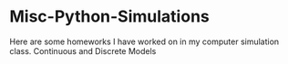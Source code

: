 # Misc-Python-Simulations
Here are some homeworks I have worked on in my computer simulation class. Continuous and Discrete Models
